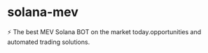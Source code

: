 # solana-mev
⚡️ The best MEV Solana BOT on the market today.opportunities and automated trading solutions.
